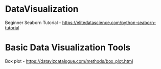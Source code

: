 # DataVisualization

Beginner Seaborn Tutorial - https://elitedatascience.com/python-seaborn-tutorial

# Basic Data Visualization Tools
Box plot - https://datavizcatalogue.com/methods/box_plot.html
